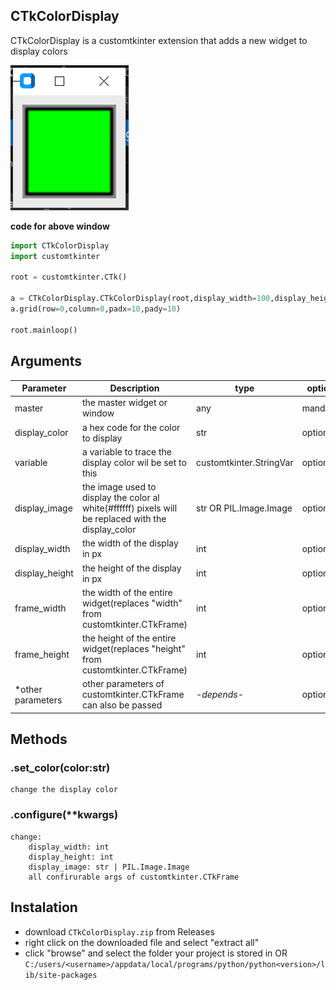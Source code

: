 ## CTkColorDisplay
CTkColorDisplay is a customtkinter extension that adds a new widget to display colors

![picture of widget](README_images/CTkColorDisplay.png?raw=true)

**code for above window**
```python
import CTkColorDisplay
import customtkinter 

root = customtkinter.CTk()

a = CTkColorDisplay.CTkColorDisplay(root,display_width=100,display_height=100,display_color="#00ff00")
a.grid(row=0,column=0,padx=10,pady=10)

root.mainloop()
```

## Arguments
| Parameter | Description |type|optional|
|-----------| ------------| ------------| ------------|
|master|the master widget or window|any|mandatory|
|display_color|a hex code for the color to display|str|optional|
|variable|a variable to trace the display color wil be set to this|customtkinter.StringVar|optional|
|display_image|the image used to display the color al white(#ffffff) pixels will be replaced with the display_color|str OR PIL.Image.Image|optional|
|display_width|the width of the display in px|int|optional|
|display_height|the height of the display in px|int|optional|
|frame_width|the width of the entire widget(replaces "width" from customtkinter.CTkFrame)|int|optional|
|frame_height|the height of the entire widget(replaces "height" from  customtkinter.CTkFrame)|int|optional|
|*other parameters|other parameters of  customtkinter.CTkFrame can also be passed|*-depends-*|optional|

## Methods
### .set_color(color:str)
    change the display color
### .configure(**kwargs)
    change:
        display_width: int
        display_height: int
        display_image: str | PIL.Image.Image
        all confirurable args of customtkinter.CTkFrame

## Instalation
- download `CTkColorDisplay.zip` from Releases
- right click on the downloaded file and select "extract all"
- click "browse" and select the folder your project is stored in OR `C:/users/<username>/appdata/local/programs/python/python<version>/lib/site-packages`